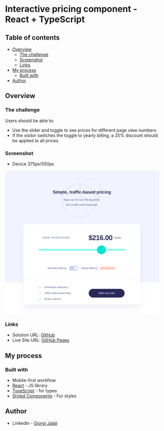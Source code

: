 # Interactive pricing component - React + TypeScript

## Table of contents

- [Overview](#overview)
  - [The challenge](#the-challenge)
  - [Screenshot](#screenshot)
  - [Links](#links)
- [My process](#my-process)
  - [Built with](#built-with)
- [Author](#author)

## Overview

### The challenge

Users should be able to:

- Use the slider and toggle to see prices for different page view numbers
- If the visitor switches the toggle to yearly billing, a 25% discount should be applied to all prices.

### Screenshot

- Device 375px/550px

![Interactive Pricing Component](./interactive-pricing-component.jpeg)

### Links

- Solution URL: [GitHub](https://github.com/Giorgi-Jalali/interactive-pricing-component-react-ts/tree/master)
- Live Site URL: [GitHub Pages](http://giorgi-jalali.github.io/interactive-pricing-component-react-ts)

## My process

### Built with

- Mobile-first workflow
- [React](https://reactjs.org/) - JS library
- [TypeScript](https://www.typescriptlang.org/) - for types
- [Styled Components](https://styled-components.com/) - For styles

## Author

- LinkedIn - [Giorgi Jalali](https://www.linkedin.com/in/giorgi-jalali-0336b8225/)

